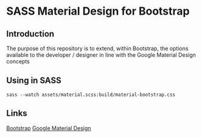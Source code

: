 # SASS Material Design for Bootstrap

## Introduction

The purpose of this repository is to extend, within Bootstrap, the options available to the developer / designer in line with the Google Material Design concepts

## Using in SASS

```
sass --watch assets/material.scss:build/material-bootstrap.css
```

## Links

[Bootstrap](http://getbootstrap.com)
[Google Material Design](http://www.google.com/design/spec/material-design)